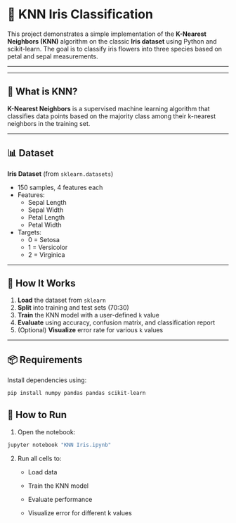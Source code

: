 # 🌸 KNN Iris Classification

This project demonstrates a simple implementation of the **K-Nearest Neighbors (KNN)** algorithm on the classic **Iris dataset** using Python and scikit-learn. The goal is to classify iris flowers into three species based on petal and sepal measurements.

---




---

## 🧠 What is KNN?

**K-Nearest Neighbors** is a supervised machine learning algorithm that classifies data points based on the majority class among their k-nearest neighbors in the training set.

---

## 📊 Dataset

**Iris Dataset** (from `sklearn.datasets`)  
- 150 samples, 4 features each  
- Features:
  - Sepal Length
  - Sepal Width
  - Petal Length
  - Petal Width
- Targets:
  - 0 = Setosa
  - 1 = Versicolor
  - 2 = Virginica

---

## 🚀 How It Works

1. **Load** the dataset from `sklearn`
2. **Split** into training and test sets (70:30)
3. **Train** the KNN model with a user-defined `k` value
4. **Evaluate** using accuracy, confusion matrix, and classification report
5. (Optional) **Visualize** error rate for various `k` values

---

## 📦 Requirements

Install dependencies using:

```bash
pip install numpy pandas pandas scikit-learn

```

## 🧪 How to Run

1. Open the notebook:
```bash
jupyter notebook "KNN Iris.ipynb"

```
2. Run all cells to:

   - Load data

   - Train the KNN model

   - Evaluate performance

   - Visualize error for different k values


